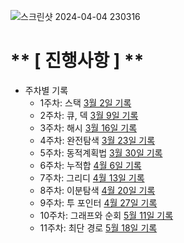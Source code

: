 ![스크린샷 2024-04-04 230316](https://github.com/Sadang-Algorithm-Study-Group/Algorithm/blob/main/huipyo/src/week07/%EC%8A%A4%ED%81%AC%EB%A6%B0%EC%83%B7%202024-04-04%20230316.png)

# ** [ 진행사항 ] **
- 주차별 기록
  - 1주차: 스택 [3월 2일 기록](https://github.com/Sadang-Algorithm-Study-Group/Algorithm/tree/main/huipyo/src/week01)
  - 2주차: 큐, 덱 [3월 9일 기록](https://github.com/Sadang-Algorithm-Study-Group/Algorithm/tree/main/huipyo/src/week02)
  - 3주차: 해시 [3월 16일 기록](https://github.com/Sadang-Algorithm-Study-Group/Algorithm/tree/main/huipyo/src/week03)
  - 4주차: 완전탐색 [3월 23일 기록](https://github.com/Sadang-Algorithm-Study-Group/Algorithm/tree/main/huipyo/src/week04)
  - 5주차: 동적계획법 [3월 30일 기록](https://github.com/Sadang-Algorithm-Study-Group/Algorithm/tree/main/huipyo/src/week05)
  - 6주차: 누적합 [4월 6일 기록](https://github.com/Sadang-Algorithm-Study-Group/Algorithm/tree/main/huipyo/src/week06)
  - 7주차: 그리디 [4월 13일 기록](https://github.com/Sadang-Algorithm-Study-Group/Algorithm/tree/main/huipyo/src/week07)
  - 8주차: 이분탐색 [4월 20일 기록](https://github.com/Sadang-Algorithm-Study-Group/Algorithm/tree/main/huipyo/src/week08)
  - 9주차: 투 포인터 [4월 27일 기록](https://github.com/Sadang-Algorithm-Study-Group/Algorithm/tree/main/huipyo/src/week09)
  - 10주차: 그래프와 순회 [5월 11일 기록](https://github.com/Sadang-Algorithm-Study-Group/Algorithm/tree/main/huipyo/src/week10)
  - 11주차: 최단 경로 [5월 18일 기록](https://github.com/Sadang-Algorithm-Study-Group/Algorithm/tree/main/huipyo/src/week11)
